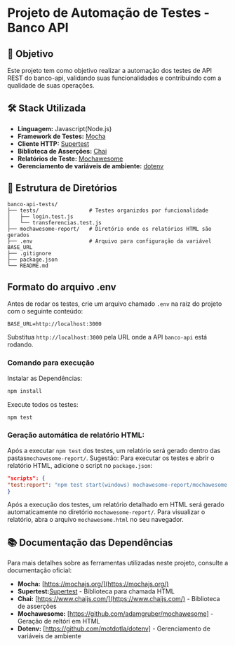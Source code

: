 # Projeto de Automação de Testes - Banco API

## 🎯 Objetivo

Este projeto tem como objetivo realizar a automação dos testes de API REST do banco-api, validando suas funcionalidades e contribuindo com a qualidade de suas operações. 

## 🛠️ Stack Utilizada

-   **Linguagem:** Javascript(Node.js)
-   **Framework de Testes:** [Mocha](https://mochajs.org/)
-   **Cliente HTTP:** [Supertest](https://github.com/ladis/supertest)
-   **Biblioteca de Asserções:** [Chai](https://www.chaijs.com/)
-   **Relatórios de Teste:** [Mochawesome](https://github.com/adamgruber/mochawesome)
-   **Gerenciamento de variáveis de ambiente:** [dotenv](https://github.com/motdotla/dotenv)

## 📂 Estrutura de Diretórios

```
banco-api-tests/
├── tests/                # Testes organizdos por funcionalidade
│   ├── login.test.js
│   └── transferencias.test.js
├── mochawesome-report/   # Diretório onde os relatórios HTML são gerados
├── .env                  # Arquivo para configuração da variável BASE_URL
├── .gitignore           
├── package.json              
└── README.md             
```
## Formato do arquivo .env

Antes de rodar os testes, crie um arquivo chamado `.env` na raiz do projeto com o seguinte conteúdo:

```
BASE_URL=http://localhost:3000
```
Substitua `http://localhost:3000` pela URL onde a API `banco-api` está rodando.

### Comando para execução

Instalar as Dependências:

```bash
npm install
```
Execute todos os testes:
```bash
npm test
```

### Geração automática de relatório HTML:

Após a executar `npm test` dos testes, um relatório será gerado dentro das pastas`mochawesome-report/`.
Sugestão: Para executar os testes e abrir o relatório HTML, adicione o script no  `package.json`: 
```json
"scripts": {
"test:report": "npm test start(windows) mochawesome-report/mochawesome.html"
}
```

Após a execução dos testes, um relatório detalhado em HTML será gerado automaticamente no diretório `mochawesome-report/`. Para visualizar o relatório, abra o arquivo `mochawesome.html` no seu navegador.

## 📚 Documentação das Dependências

Para mais detalhes sobre as ferramentas utilizadas neste projeto, consulte a documentação oficial:

-   **Mocha:** [https://mochajs.org/](https://mochajs.org/)
-   **Supertest:**[Supertest](https://github.com/ladis/supertest) - Biblioteca para chamada HTML
-   **Chai:** [https://www.chaijs.com/](https://www.chaijs.com/) - Biblioteca de asserções
-   **Mochawesome:** [https://github.com/adamgruber/mochawesome] - Geração de reltóri em HTML
-   **Dotenv:** [https://github.com/motdotla/dotenv] - Gerenciamento de variáveis de ambiente

